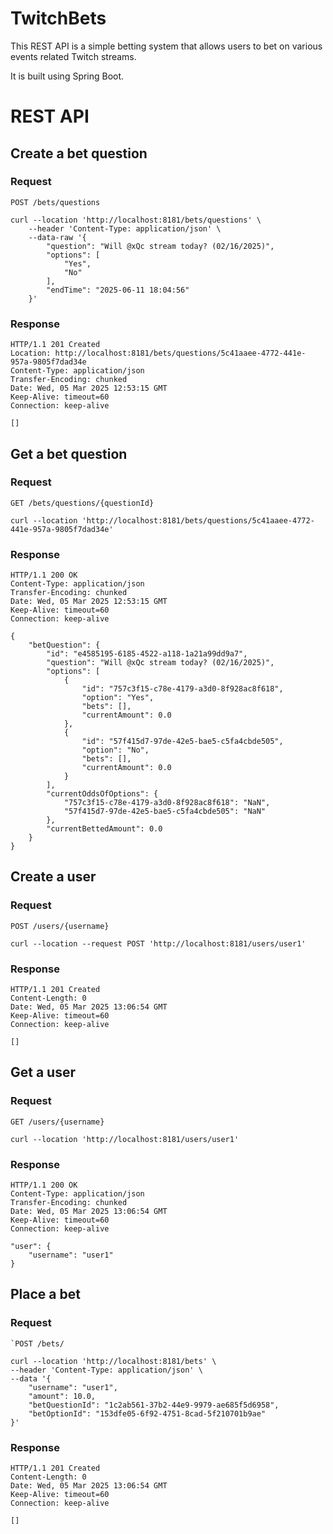 # TwitchBets
This REST API is a simple betting system that allows users to bet on various events related Twitch streams. 

It is built using Spring Boot.

# REST API

## Create a bet question

### Request

`POST /bets/questions`

    curl --location 'http://localhost:8181/bets/questions' \
        --header 'Content-Type: application/json' \
        --data-raw '{
            "question": "Will @xQc stream today? (02/16/2025)",
            "options": [
                "Yes",
                "No"
            ],
            "endTime": "2025-06-11 18:04:56"
        }'

### Response

    HTTP/1.1 201 Created
    Location: http://localhost:8181/bets/questions/5c41aaee-4772-441e-957a-9805f7dad34e
    Content-Type: application/json
    Transfer-Encoding: chunked
    Date: Wed, 05 Mar 2025 12:53:15 GMT
    Keep-Alive: timeout=60
    Connection: keep-alive

    []

## Get a bet question

### Request

`GET /bets/questions/{questionId}`

    curl --location 'http://localhost:8181/bets/questions/5c41aaee-4772-441e-957a-9805f7dad34e'

### Response

    HTTP/1.1 200 OK
    Content-Type: application/json
    Transfer-Encoding: chunked
    Date: Wed, 05 Mar 2025 12:53:15 GMT
    Keep-Alive: timeout=60
    Connection: keep-alive

    {
        "betQuestion": {
            "id": "e4585195-6185-4522-a118-1a21a99dd9a7",
            "question": "Will @xQc stream today? (02/16/2025)",
            "options": [
                {
                    "id": "757c3f15-c78e-4179-a3d0-8f928ac8f618",
                    "option": "Yes",
                    "bets": [],
                    "currentAmount": 0.0
                },
                {
                    "id": "57f415d7-97de-42e5-bae5-c5fa4cbde505",
                    "option": "No",
                    "bets": [],
                    "currentAmount": 0.0
                }
            ],
            "currentOddsOfOptions": {
                "757c3f15-c78e-4179-a3d0-8f928ac8f618": "NaN",
                "57f415d7-97de-42e5-bae5-c5fa4cbde505": "NaN"
            },
            "currentBettedAmount": 0.0
        }
    }

## Create a user

### Request

`POST /users/{username}`

    curl --location --request POST 'http://localhost:8181/users/user1'

### Response

    HTTP/1.1 201 Created
    Content-Length: 0
    Date: Wed, 05 Mar 2025 13:06:54 GMT
    Keep-Alive: timeout=60
    Connection: keep-alive

    []

## Get a user

### Request

`GET /users/{username}`

    curl --location 'http://localhost:8181/users/user1'

### Response

    HTTP/1.1 200 OK
    Content-Type: application/json
    Transfer-Encoding: chunked
    Date: Wed, 05 Mar 2025 13:06:54 GMT
    Keep-Alive: timeout=60
    Connection: keep-alive

    "user": {
        "username": "user1"
    }

## Place a bet

### Request

    `POST /bets/

    curl --location 'http://localhost:8181/bets' \
    --header 'Content-Type: application/json' \
    --data '{
        "username": "user1",
        "amount": 10.0,
        "betQuestionId": "1c2ab561-37b2-44e9-9979-ae685f5d6958",
        "betOptionId": "153dfe05-6f92-4751-8cad-5f210701b9ae"
    }'

### Response

    HTTP/1.1 201 Created
    Content-Length: 0
    Date: Wed, 05 Mar 2025 13:06:54 GMT
    Keep-Alive: timeout=60
    Connection: keep-alive

    []
